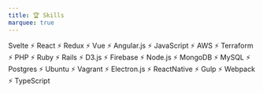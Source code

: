 ```yaml
---
title: 🏆 Skills
marquee: true
---
```


Svelte ⚡ React ⚡ Redux ⚡ Vue ⚡ Angular.js ⚡ JavaScript ⚡ AWS ⚡ Terraform ⚡ PHP ⚡ Ruby ⚡ Rails ⚡ D3.js ⚡ Firebase ⚡ Node.js ⚡ MongoDB ⚡ MySQL ⚡ Postgres ⚡ Ubuntu ⚡ Vagrant ⚡ Electron.js ⚡ ReactNative ⚡ Gulp ⚡ Webpack ⚡ TypeScript
